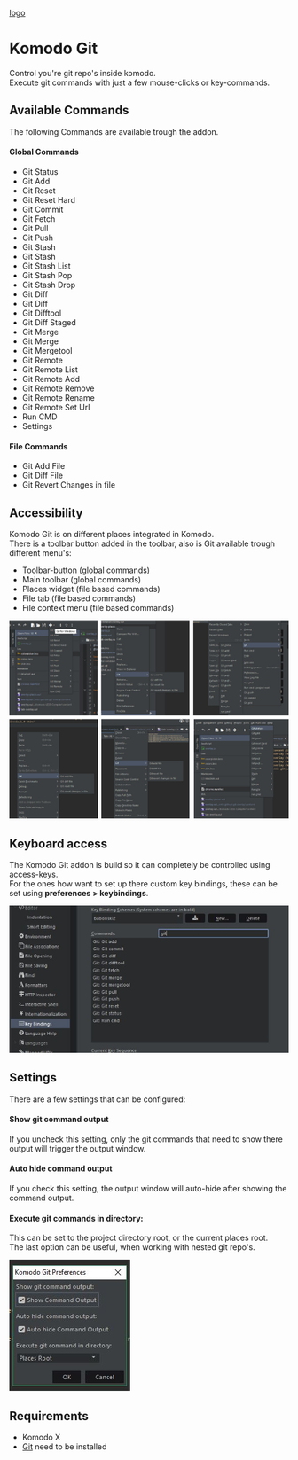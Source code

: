 [logo](Komodo-Git.png)

# Komodo Git
Control you're git repo's inside komodo.  
Execute git commands with just a few mouse-clicks or key-commands.

## Available Commands
The following Commands are available trough the addon.

#### Global Commands
 * Git Status
 * Git Add
 * Git Reset
 * Git Reset Hard
 * Git Commit
 * Git Fetch
 * Git Pull
 * Git Push
 * Git Stash
  * Git Stash
  * Git Stash List
  * Git Stash Pop
  * Git Stash Drop
 * Git Diff
  * Git Diff
  * Git Difftool
  * Git Diff Staged
 * Git Merge
  * Git Merge
  * Git Mergetool
 * Git Remote
  * Git Remote List
  * Git Remote Add
  * Git Remote Remove
  * Git Remote Rename
  * Git Remote Set Url
 * Run CMD
 * Settings
 
#### File Commands
 * Git Add File
 * Git Diff File
 * Git Revert Changes in file
  

## Accessibility

Komodo Git is on different places integrated in Komodo.  
There is a toolbar button added in the toolbar, also is Git available trough different menu's:

 * Toolbar-button (global commands)
 * Main toolbar (global commands)
 * Places widget (file based commands)
 * File tab (file based commands)
 * File context menu (file based commands)

![Overlays](screenshot-overlays.jpg)

## Keyboard access
The Komodo Git addon is build so it can completely be controlled using access-keys.  
For the ones how want to set up there custom key bindings, these can be set using **preferences > keybindings**.

![Key-bindings](screenshot-key-bindings.jpg)

## Settings
There are a few settings that can be configured:

#### Show git command output
If you uncheck this setting, only the git commands that need to show there output will trigger the output window.

#### Auto hide command output
If you check this setting, the output window will auto-hide after showing the command output.

#### Execute git commands in directory:
This can be set to the project directory root, or the current places root.  
The last option can be useful, when working with nested git repo's.

![settings](screenshot-settings.jpg)

## Requirements
 - Komodo X
 - [Git](https://git-scm.com/) need to be installed
